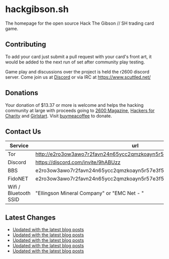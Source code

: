 # hackgibson.sh
The homepage for the open source Hack The Gibson // SH trading card game.


## Contributing

To add your card just submit a pull request with your card's front art, it would be added to the next run of set after community play testing.

Game play and discussions over the project is held the r2600 discord server. Come join us at [Discord](https://discord.com/invite/9hABUzz) or via IRC at https://www.scuttled.net/


## Donations

Your donation of $13.37 or more is welcome and helps the hacking community at large with proceeds going to [2600 Magazine](https://2600.com/), [Hackers for Charity](https://hackersforcharity.org) and [Girlstart](https://girlstart.org).  Visit [buymeacoffee](https://www.buymeacoffee.com/hackgibson.sh) to donate.


## Contact Us

Service | url
-|-
Tor | http://e2ro3ow3awo7r2favn24n65ycc2qmzkoayn5r57e3f56nvjwdcgg32ad.onion
Discord | https://discord.com/invite/9hABUzz
BBS | e2ro3ow3awo7r2favn24n65ycc2qmzkoayn5r57e3f56nvjwdcgg32ad.onion:23
FidoNET | e2ro3ow3awo7r2favn24n65ycc2qmzkoayn5r57e3f56nvjwdcgg32ad.onion:24554
Wifi / Bluetooth SSID | "Ellingson Mineral Company" or "EMC Net - <fidonet address>"

## Latest Changes
<!-- BLOG-POST-LIST:START -->
- [Updated with the latest blog posts](https://github.com/DFW2600/hackgibson.sh/commit/99465c0d1efb9552873adf6e8ff9673b4b24a64b)
- [Updated with the latest blog posts](https://github.com/DFW2600/hackgibson.sh/commit/5cd5157d701dac66f1d91d70418f428927a0721d)
- [Updated with the latest blog posts](https://github.com/DFW2600/hackgibson.sh/commit/c5cc0640e300e002aa4de01ac2e742e09b517d83)
- [Updated with the latest blog posts](https://github.com/DFW2600/hackgibson.sh/commit/cada15b87270cae24d1f56c801548f3bdaaa0789)
- [Updated with the latest blog posts](https://github.com/DFW2600/hackgibson.sh/commit/a8415ccb193f2d7210dce247fe4d278b607e8cbe)
<!-- BLOG-POST-LIST:END -->
